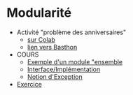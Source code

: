 # Modularité

* Activité "problème des anniversaires" 
  *  [sur Colab](https://colab.research.google.com/github/thfruchart/tnsi/blob/main/02/ACTIVIT%C3%89_pb_anniv.ipynb)
  *  [lien vers Basthon](https://notebook.basthon.fr/?from=https://raw.githubusercontent.com/thfruchart/tnsi/main/02/ACTIVIT%C3%89_pb_anniv.ipynb)
* COURS 
  * [Exemple d'un module "ensemble](https://github.com/thfruchart/tnsi/blob/main/02/COURS_Ensemble.ipynb)
  * [Interface/Implémentation](https://github.com/thfruchart/tnsi/blob/main/02/Modules_COURS1_Interface.ipynb)
  * [Notion d'Exception](https://github.com/thfruchart/tnsi/blob/main/02/Modules_COURS2_Exception.ipynb)
* [Exercice](https://github.com/thfruchart/tnsi/blob/main/02/Exercice_Module.ipynb)
